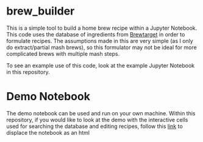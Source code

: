 # brew_builder

This is a simple tool to build a home brew recipe within a Jupyter Notebook. This code uses the database of ingredients from [Brewtarget](https://github.com/Brewtarget/brewtarget) in order to formulate recipes. The assumptions made in this are very simple (as I only do extract/partial mash brews), so this formulator may not be ideal for more complicated brews with multiple mash steps.

To see an example use of this code, look at the example Jupyter Notebook in this repository.

# Demo Notebook

The demo notebook can be used and run on your own machine. Within this repository, if you would like to look at the demo with the interactive cells used for searching the database and editing recipes, follow this [link](https://imedan.github.io/brew_builder/brew_builder_demo.html) to displace the notebook as an html